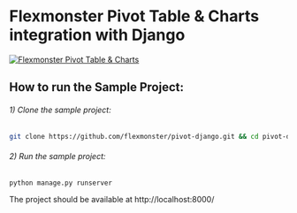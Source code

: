 # Flexmonster Pivot Table &amp; Charts integration with Django
[![Flexmonster Pivot Table & Charts](https://s3.amazonaws.com/flexmonster/github/fm-github-cover.png)](https://flexmonster.com)


## How to run the Sample Project: 

 
###### 1) Clone the sample project: 

```bash
git clone https://github.com/flexmonster/pivot-django.git && cd pivot-django
```

###### 2) Run the sample project: 

```bash
python manage.py runserver
```

The project should be available at http://localhost:8000/  

